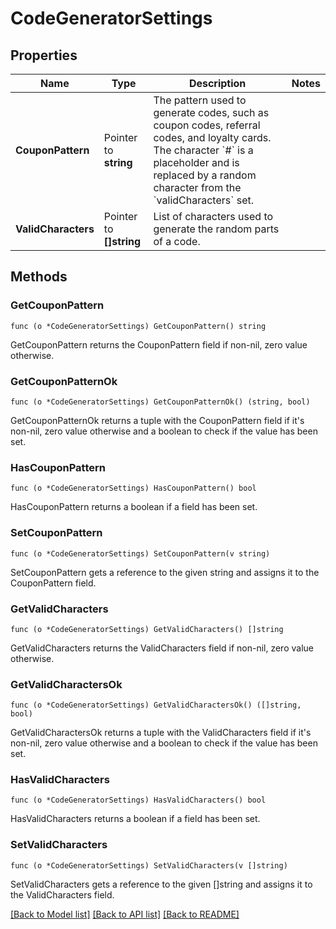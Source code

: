 # CodeGeneratorSettings

## Properties

Name | Type | Description | Notes
------------ | ------------- | ------------- | -------------
**CouponPattern** | Pointer to **string** | The pattern used to generate codes, such as coupon codes, referral codes, and loyalty cards. The character &#x60;#&#x60; is a placeholder and is replaced by a random character from the &#x60;validCharacters&#x60; set.  | 
**ValidCharacters** | Pointer to **[]string** | List of characters used to generate the random parts of a code.  | 

## Methods

### GetCouponPattern

`func (o *CodeGeneratorSettings) GetCouponPattern() string`

GetCouponPattern returns the CouponPattern field if non-nil, zero value otherwise.

### GetCouponPatternOk

`func (o *CodeGeneratorSettings) GetCouponPatternOk() (string, bool)`

GetCouponPatternOk returns a tuple with the CouponPattern field if it's non-nil, zero value otherwise
and a boolean to check if the value has been set.

### HasCouponPattern

`func (o *CodeGeneratorSettings) HasCouponPattern() bool`

HasCouponPattern returns a boolean if a field has been set.

### SetCouponPattern

`func (o *CodeGeneratorSettings) SetCouponPattern(v string)`

SetCouponPattern gets a reference to the given string and assigns it to the CouponPattern field.

### GetValidCharacters

`func (o *CodeGeneratorSettings) GetValidCharacters() []string`

GetValidCharacters returns the ValidCharacters field if non-nil, zero value otherwise.

### GetValidCharactersOk

`func (o *CodeGeneratorSettings) GetValidCharactersOk() ([]string, bool)`

GetValidCharactersOk returns a tuple with the ValidCharacters field if it's non-nil, zero value otherwise
and a boolean to check if the value has been set.

### HasValidCharacters

`func (o *CodeGeneratorSettings) HasValidCharacters() bool`

HasValidCharacters returns a boolean if a field has been set.

### SetValidCharacters

`func (o *CodeGeneratorSettings) SetValidCharacters(v []string)`

SetValidCharacters gets a reference to the given []string and assigns it to the ValidCharacters field.


[[Back to Model list]](../README.md#documentation-for-models) [[Back to API list]](../README.md#documentation-for-api-endpoints) [[Back to README]](../README.md)


